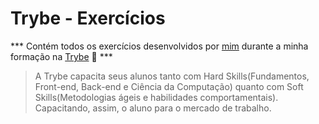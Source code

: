 # Trybe - Exercícios
*** Contém todos os exercícios desenvolvidos por [mim](https://www.linkedin.com/in/alexandre-munaier-a14aa3272/) durante a minha formação na [Trybe](https://www.betrybe.com/) :rocket: ***
> A Trybe capacita seus alunos tanto com Hard Skills(Fundamentos, Front-end, Back-end e Ciência da Computação) quanto com Soft Skills(Metodologias ágeis e habilidades comportamentais). Capacitando, assim, o aluno para o mercado de trabalho.

